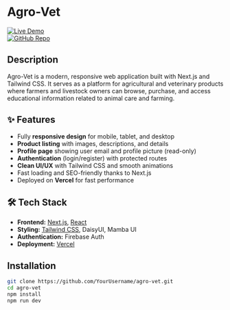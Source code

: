 # Agro-Vet

[![Live Demo](https://img.shields.io/badge/Live-Demo-green)](https://agro-vet.vercel.app/)  
[![GitHub Repo](https://img.shields.io/badge/GitHub-Repo-blue)](https://github.com/MdRakibHossen917/agro-vet)  

## Description

Agro-Vet is a modern, responsive web application built with Next.js and Tailwind CSS. It serves as a platform for agricultural and veterinary products where farmers and livestock owners can browse, purchase, and access educational information related to animal care and farming.

## ✨ Features

- Fully **responsive design** for mobile, tablet, and desktop  
- **Product listing** with images, descriptions, and details  
- **Profile page** showing user email and profile picture (read-only)  
- **Authentication** (login/register) with protected routes  
- **Clean UI/UX** with Tailwind CSS and smooth animations  
- Fast loading and SEO-friendly thanks to Next.js  
- Deployed on **Vercel** for fast performance 


## 🛠️ Tech Stack

- **Frontend:** [Next.js](https://nextjs.org/), [React](https://reactjs.org/)  
- **Styling:** [Tailwind CSS](https://tailwindcss.com/), DaisyUI, Mamba UI  
- **Authentication:** Firebase Auth  
- **Deployment:** [Vercel](https://vercel.com/)  

## Installation

```bash
git clone https://github.com/YourUsername/agro-vet.git
cd agro-vet
npm install
npm run dev
